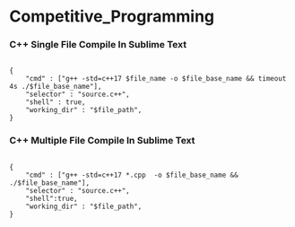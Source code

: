 # Competitive_Programming

### C++ Single File Compile In Sublime Text


```

{
	"cmd" : ["g++ -std=c++17 $file_name -o $file_base_name && timeout 4s ./$file_base_name"],
	"selector" : "source.c++",
	"shell" : true,
	"working_dir" : "$file_path",
}

```

### C++ Multiple File Compile In Sublime Text

```

{
    "cmd" : ["g++ -std=c++17 *.cpp  -o $file_base_name && ./$file_base_name"],
    "selector" : "source.c++",
    "shell":true,
    "working_dir" : "$file_path",
}


```